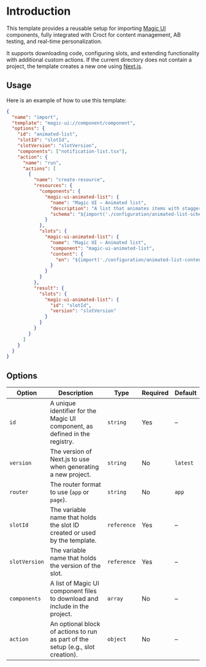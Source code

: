 # Introduction

This template provides a reusable setup for importing [Magic UI](https://magicui.design?utm_source=croct) components, fully integrated
with Croct for content management, AB testing, and real-time personalization.

It supports downloading code, configuring slots, and extending functionality with additional
custom actions. If the current directory does not contain a project, the template creates a new one using [Next.js](https://nextjs.org/?utm_source=croct).

## Usage

Here is an example of how to use this template:

```json
{
  "name": "import",
  "template": "magic-ui://component/component",
  "options": {
    "id": "animated-list",
    "slotId": "slotId",
    "slotVersion": "slotVersion",
    "components": ["notification-list.tsx"],
    "action": {
      "name": "run",
      "actions": [
        {
          "name": "create-resource",
          "resources": {
            "components": {
              "magic-ui-animated-list": {
                "name": "Magic UI – Animated list",
                "description": "A list that animates items with staggered timing, perfect for showcasing notifications or events on your landing page.",
                "schema": "${import('./configuration/animated-list-schema.json')}"
              }
            },
            "slots": {
              "magic-ui-animated-list": {
                "name": "Magic UI – Animated list",
                "component": "magic-ui-animated-list",
                "content": {
                  "en": "${import('./configuration/animated-list-content.en.json')}"
                }
              }
            }
          },
          "result": {
            "slots": {
              "magic-ui-animated-list": {
                "id": "slotId",
                "version": "slotVersion"
              }
            }
          }
        }
      ]
    }
  }
}
```

## Options

| Option        | Description                                                                     | Type        | Required | Default  |
|---------------|---------------------------------------------------------------------------------|-------------|----------|----------|
| `id`          | A unique identifier for the Magic UI component, as defined in the registry.     | `string`    | Yes      | –        |
| `version`     | The version of Next.js to use when generating a new project.                    | `string`    | No       | `latest` |
| `router`      | The router format to use (`app` or `page`).                                     | `string`    | No       | `app`    |
| `slotId`      | The variable name that holds the slot ID created or used by the template.       | `reference` | Yes      | –        |
| `slotVersion` | The variable name that holds the version of the slot.                           | `reference` | Yes      | –        |
| `components`  | A list of Magic UI component files to download and include in the project.      | `array`     | No       | –        |
| `action`      | An optional block of actions to run as part of the setup (e.g., slot creation). | `object`    | No       | –        |
